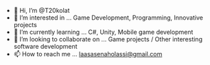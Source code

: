 - 👋 Hi, I’m @T20kolat
- 👀 I’m interested in ... Game Development, Programming, Innovative projects
- 🌱 I’m currently learning ... C#, Unity, Mobile game development
- 💞️ I’m looking to collaborate on ... Game projects / Other interesting software development
- 📫 How to reach me ... laasasenaholassi@gmail.com

<!---
T20kolat/T20kolat is a ✨ special ✨ repository because its `README.md` (this file) appears on your GitHub profile.
You can click the Preview link to take a look at your changes.
--->
